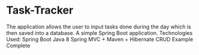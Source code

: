 # Task-Tracker
The application allows the user to input tasks done during the day which is then saved into a database. 
A simple Spring Boot application.
Technologies Used:
Spring Boot
Java 8
Spring MVC + Maven + Hibernate CRUD Example Complete

